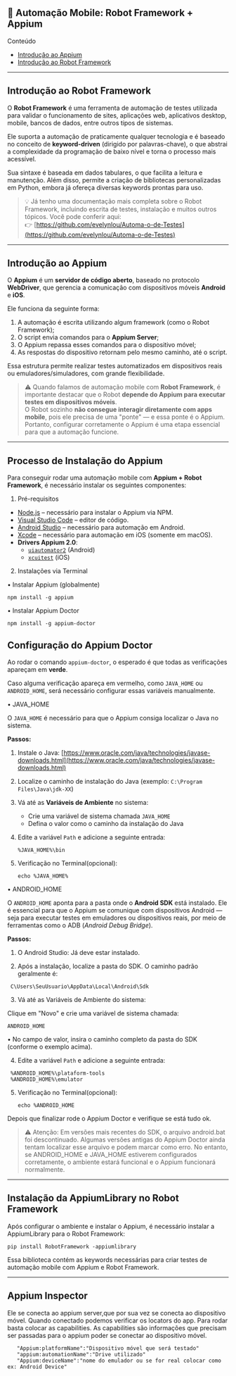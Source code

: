 ## 📱 Automação Mobile: Robot Framework + Appium

Conteúdo

- [Introdução ao Appium](#introdução-ao-appium)
- [Introdução ao Robot Framework](#introdução-ao-robot-framework)

---

## Introdução ao Robot Framework

O **Robot Framework** é uma ferramenta de automação de testes utilizada para validar o funcionamento de sites, aplicações web, aplicativos desktop, mobile, bancos de dados, entre outros tipos de sistemas.

Ele suporta a automação de praticamente qualquer tecnologia e é baseado no conceito de **keyword-driven** (dirigido por palavras-chave), o que abstrai a complexidade da programação de baixo nível e torna o processo mais acessível.

Sua sintaxe é baseada em dados tabulares, o que facilita a leitura e manutenção. Além disso, permite a criação de bibliotecas personalizadas em Python, embora já ofereça diversas keywords prontas para uso.

> 💡 Já tenho uma documentação mais completa sobre o Robot Framework, incluindo escrita de testes, instalação e muitos outros tópicos. Você pode conferir aqui:  
> 👉 [https://github.com/evelynlou/Automa-o-de-Testes](https://github.com/evelynlou/Automa-o-de-Testes)

---

## Introdução ao Appium

O **Appium** é um **servidor de código aberto**, baseado no protocolo **WebDriver**, que gerencia a comunicação com dispositivos móveis **Android** e **iOS**.

Ele funciona da seguinte forma:

1. A automação é escrita utilizando algum framework (como o Robot Framework);
2. O script envia comandos para o **Appium Server**;
3. O Appium repassa esses comandos para o dispositivo móvel;
4. As respostas do dispositivo retornam pelo mesmo caminho, até o script.

Essa estrutura permite realizar testes automatizados em dispositivos reais ou emuladores/simuladores, com grande flexibilidade.

> ⚠️ Quando falamos de automação mobile com **Robot Framework**, é importante destacar que o Robot **depende do Appium para executar testes em dispositivos móveis**.  
> O Robot sozinho **não consegue interagir diretamente com apps mobile**, pois ele precisa de uma "ponte" — e essa ponte é o Appium.  
> Portanto, configurar corretamente o Appium é uma etapa essencial para que a automação funcione.

---

## Processo de Instalação do Appium

Para conseguir rodar uma automação mobile com **Appium + Robot Framework**, é necessário instalar os seguintes componentes:

1) Pré-requisitos

- [Node.js](https://nodejs.org/en/download) – necessário para instalar o Appium via NPM.
- [Visual Studio Code](https://code.visualstudio.com/) – editor de código.
- [Android Studio](https://developer.android.com/studio) – necessário para automação em Android.
- [Xcode](https://developer.apple.com/xcode/) – necessário para automação em iOS (somente em macOS).
- **Drivers Appium 2.0**:
  - [`uiautomator2`](https://github.com/appium/appium-uiautomator2-driver) (Android)
  - [`xcuitest`](https://github.com/appium/appium-xcuitest-driver) (iOS)


2) Instalações via Terminal


• Instalar Appium (globalmente)

  ```npm install -g appium```


• Instalar Appium Doctor

  ```npm install -g appium-doctor```


## Configuração do Appium Doctor

Ao rodar o comando `appium-doctor`, o esperado é que todas as verificações apareçam em **verde**.

Caso alguma verificação apareça em vermelho, como `JAVA_HOME` ou `ANDROID_HOME`, será necessário configurar essas variáveis manualmente.


• JAVA_HOME

O `JAVA_HOME` é necessário para que o Appium consiga localizar o Java no sistema.

**Passos:**

1. Instale o Java: [https://www.oracle.com/java/technologies/javase-downloads.html](https://www.oracle.com/java/technologies/javase-downloads.html)
2. Localize o caminho de instalação do Java (exemplo: `C:\Program Files\Java\jdk-XX`)
3. Vá até as **Variáveis de Ambiente** no sistema:
   - Crie uma variável de sistema chamada `JAVA_HOME`
   - Defina o valor como o caminho da instalação do Java
4. Edite a variável `Path` e adicione a seguinte entrada:
   
   ```%JAVA_HOME%\bin```

5. Verificação no Terminal(opcional):

   ```echo %JAVA_HOME%```


• ANDROID_HOME

O `ANDROID_HOME` aponta para a pasta onde o **Android SDK** está instalado. Ele é essencial para que o Appium se comunique com dispositivos Android — seja para executar testes em emuladores ou dispositivos reais, por meio de ferramentas como o ADB (*Android Debug Bridge*).

**Passos:**

1. O Android Studio: Já deve estar instalado.
  
2. Após a instalação, localize a pasta do SDK. O caminho padrão geralmente é:  
   
 ``` C\Users\SeuUsuario\AppData\Local\Android\Sdk```

3. Vá até as Variáveis de Ambiente do sistema:

Clique em "Novo" e crie uma variável de sistema chamada:
 
```ANDROID_HOME```

• No campo de valor, insira o caminho completo da pasta do SDK (conforme o exemplo acima).


4. Edite a variável `Path` e adicione a seguinte entrada:

  ```
   %ANDROID_HOME%\plataform-tools
   %ANDROID_HOME%\emulator
 ```

5. Verificação no Terminal(opcional):

   ```echo %ANDROID_HOME```

Depois que finalizar rode o Appium Doctor e verifique se está tudo ok.

> ⚠️ Atenção:
> Em versões mais recentes do SDK, o arquivo android.bat foi descontinuado.
Algumas versões antigas do Appium Doctor ainda tentam localizar esse arquivo e podem marcar como erro.
> No entanto, se ANDROID_HOME e JAVA_HOME estiverem configurados corretamente, o ambiente estará funcional e o Appium funcionará normalmente.

---

## Instalação da AppiumLibrary no Robot Framework

Após configurar o ambiente e instalar o Appium, é necessário instalar a AppiumLibrary para o Robot Framework:

```pip install RobotFramework -appiumlibrary```

Essa biblioteca contém as keywords necessárias para criar testes de automação mobile com Appium e Robot Framework.

---

## Appium Inspector

Ele se conecta ao appium server,que por sua vez se conecta ao dispositivo móvel. Quando conectado podemos verificar os locators do app. Para rodar basta colocar as capabilities.
As capabilities são informações que precisam ser passadas para o appium poder se conectar ao dispositivo móvel.
```"appium:app:""caminho/"
   "Appium:platformName":"Dispositivo móvel que será testado"
   "appium:automationName":"Drive utilizado"
   "Appium:deviceName":"nome do emulador ou se for real colocar como ex: Android Device" 
```